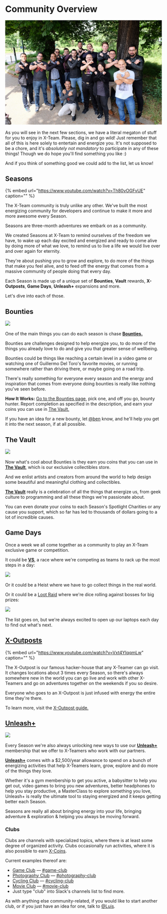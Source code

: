 # Community Overview

![](../../.gitbook/assets/community%20%281%29.jpg)

As you will see in the next few sections, we have a literal megaton of stuff for you to enjoy in X-Team. Please, dig in and go wild! Just remember that all of this is here solely to entertain and energize you. It's not supposed to be a chore, and it's _absolutely not mandatory_ to participate in any of these things! Though we do hope you'll find something you like :\)

And if you think of something good we could add to the list, let us know!

## Seasons

{% embed url="https://www.youtube.com/watch?v=Th80vOGFvUE" caption="" %}

The X-Team community is truly unlike any other. We've built the most energizing community for developers and continue to make it more and more awesome every Season.

Seasons are three-month adventures we embark on as a community.

We created Seasons at X-Team to remind ourselves of the freedom we have, to wake up each day excited and energized and ready to come alive by doing more of what we love, to remind us to live a life we would live over and over again for eternity.

They're about pushing you to grow and explore, to do more of the things that make you feel alive, and to feed off the energy that comes from a massive community of people doing that every day.

Each Season is made up of a unique set of **Bounties**, **Vault** rewards, **X-Outposts**, **Game Days**, **Unleash+** expansions and more.

Let's dive into each of those.

## **Bounties**

![](../../.gitbook/assets/Screen%20Shot%202019-05-10%20at%203.42.50%20PM.png)

One of the main things you can do each season is chase [**Bounties.**](https://github.com/x-team/handbook/tree/480c308775fd27376ae7ec3121be0d6dacf565de/xhq.x-team.com/bounties/README.md)

Bounties are challenges designed to help energize you, to do more of the things you already love to do and give you that greater sense of wellbeing.

Bounties could be things like reaching a certain level in a video game or watching one of Guillermo Del Toro's favorite movies, or running somewhere rather than driving there, or maybe going on a road trip.

There's really something for everyone every season and the energy and inspiration that comes from everyone doing bounties is really like nothing you've seen before.

**How It Works:** [Go to the Bounties page](https://github.com/x-team/handbook/tree/480c308775fd27376ae7ec3121be0d6dacf565de/xhq.x-team.com/bounties/README.md), pick one, and off you go, bounty hunter. Report completion as specified in the description, and earn your coins you can use in [The Vault.](https://github.com/x-team/handbook/tree/480c308775fd27376ae7ec3121be0d6dacf565de/xhq.x-team.com/vault/README.md)

If you have an idea for a new bounty, let [@ben](https://legacy.gitbook.com/book/x-team/x-team-remote-developer-guide-to-greatness/edit#) know, and he'll help you get it into the next season, if at all possible.

## The Vault

![](../../.gitbook/assets/Screen%20Shot%202019-05-10%20at%203.48.14%20PM.png)

Now what's cool about Bounties is they earn you coins that you can use in [**The Vault**](https://github.com/x-team/handbook/tree/480c308775fd27376ae7ec3121be0d6dacf565de/xhq.x-team.com/vault/README.md), which is our exclusive collectibles store.

And we enlist artists and creators from around the world to help design some beautiful and meaningful clothing and collectibles.

[**The Vault**](https://github.com/x-team/handbook/tree/480c308775fd27376ae7ec3121be0d6dacf565de/xhq.x-team.com/vault/README.md) really is a celebration of all the things that energize us, from geek culture to programming and all these things we're passionate about.

You can even donate your coins to each Season's Spotlight Charities or any cause you support, which so far has led to thousands of dollars going to a lot of incredible causes.

## Game Days

Once a week we all come together as a community to play an X-Team exclusive game or competition.

It could be [**VS**](https://x-team.slack.com/messages/CGK10CSLU/), a race where we're competing as teams to rack up the most steps in a day:

![](../../.gitbook/assets/Screen%20Shot%202019-05-10%20at%203.51.51%20PM.png)

Or it could be a Heist where we have to go collect things in the real world.

Or it could be a [Loot Raid](https://github.com/x-team/handbook/tree/480c308775fd27376ae7ec3121be0d6dacf565de/xhq.x-team.com/raids/README.md) where we're dice rolling against bosses for big prizes:

![](../../.gitbook/assets/Screen%20Shot%202019-05-10%20at%204.03.32%20PM.png)

The list goes on, but we're always excited to open up our laptops each day to find out what's next.

## [X-Outposts](https://github.com/x-team/handbook/tree/480c308775fd27376ae7ec3121be0d6dacf565de/x-outpost.com)

{% embed url="https://www.youtube.com/watch?v=Vxt4YIqqmLw" caption="" %}

The X-Outpost is our famous hacker-house that any X-Teamer can go visit. It changes locations about 3 times every Season, so there's always somewhere new in the world you can go live and work with other X-Teamers and go on adventures together on the weekends if you so desire.

Everyone who goes to an X-Outpost is just infused with energy the entire time they're there.

To learn more, visit the [X-Outpost guide.](../../good-reads/remote-lifestyle/)

## [Unleash+](https://github.com/x-team/handbook/tree/480c308775fd27376ae7ec3121be0d6dacf565de/xhq.x-team.com/unleash/README.md)

![](../../.gitbook/assets/Screen%20Shot%202019-05-10%20at%203.56.46%20PM.png)

Every Season we're also always unlocking new ways to use our [**Unleash+**](https://github.com/x-team/handbook/tree/480c308775fd27376ae7ec3121be0d6dacf565de/xhq.x-team.com/unleash/README.md) membership that we offer to X-Teamers who work with our partners.

[**Unleash+**](https://github.com/x-team/handbook/tree/480c308775fd27376ae7ec3121be0d6dacf565de/xhq.x-team.com/unleash/README.md) comes with a $2,500/year allowance to spend on a bunch of energizing activities that help X-Teamers learn, grow, explore and do more of the things they love.

Whether it's a gym membership to get you active, a babysitter to help you get out, video games to bring you new adventures, better headphones to help you stay productive, a MasterClass to explore something you love, Unleash+ is really the ultimate tool to staying energized and it keeps getting better each Season.

Seasons are really all about bringing energy into your life, bringing adventure & exploration & helping you always be moving forward.

### Clubs

Clubs are channels with specialized topics, where there is at least some degree of organized activity. Clubs occasionally run activities, where it is also possible to earn [X-Coins](https://github.com/x-team/handbook/tree/480c308775fd27376ae7ec3121be0d6dacf565de/onboarding-guide/technicalities/technicalities.md#XTC).

Current examples thereof are:

* [Game Club](http://community.x-team.com/games) — [\#game-club](https://x-team.slack.com/messages/C3WV9FYGJ)
* [Photography Club](http://community.x-team.com/photography) — [\#photography-club](https://x-team.slack.com/messages/C79JCSBPH)
* [Cycling Club](http://community.x-team.com/cycling) — [\#cycling-club](https://x-team.slack.com/messages/C740KNBPA)
* [Movie Club](https://x-team.slack.com/messages/C521FJLVC/) — [\#movie-club](https://x-team.slack.com/messages/C521FJLVC/)
* Just type "club" into Slack's channels list to find more.

As with anything else community-related, if you would like to start another club, or if you just have an idea for one, talk to [@Luis](https://x-team.slack.com/messages/ULCRZLN95).

